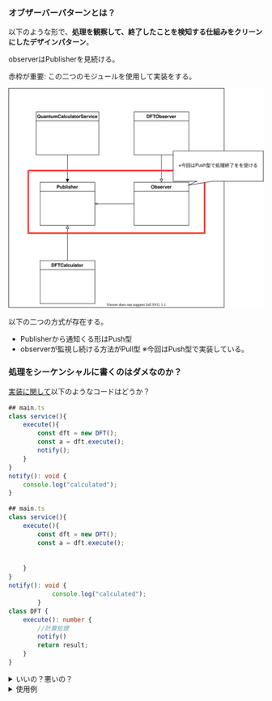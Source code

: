 

### オブザーバーパターンとは？
以下のような形で、**処理を観察して、終了したことを検知する仕組みをクリーンにしたデザインパターン**。

observerはPublisherを見続ける。

赤枠が重要: この二つのモジュールを使用して実装をする。

![クラス図](https://github.com/Kota-Yamaguchi/ts-design-pattern/blob/main/src/observer/docs/pattern-class-daigram.svg)

以下の二つの方式が存在する。
- Publisherから通知くる形はPush型
- observerが監視し続ける方法がPull型
※今回はPush型で実装している。

### 処理をシーケンシャルに書くのはダメなのか？
[実装に関して](https://github.com/Kota-Yamaguchi/ts-design-pattern/blob/main/src/observer/docs/specification.md#%E5%AE%9F%E8%A3%85%E3%81%AE%E4%BB%95%E6%A7%98%E6%9B%B8)以下のようなコードはどうか？
``` typescript 
## main.ts
class service(){
    execute(){
        const dft = new DFT();
        const a = dft.execute();
        notify();
    }
}
notify(): void {
    console.log("calculated");
}
```

``` typescript 
## main.ts
class service(){
    execute(){
        const dft = new DFT();
        const a = dft.execute();

        
    }
}
notify(): void {
            console.log("calculated");
        }
class DFT {
    execute(): number {
        //計算処理
        notify()
        return result;
    }
}
```

<details>
<summary> いいの？悪いの？</summary>
これでもコードは動く。
しかし、Solidの原則を思い出してほしい。Clean Achitecuture的に考えると以下の原則に従っている方がいいとされる。

- 単一責任の原則
  - 責務を複数持っているクラスは、修正が入る可能性が高く知らないうちにバグを埋め込みやすくなる。
- OCの原則
  - 変更が入るごとに、バグを埋め込む可能性も増えます。
- リスコフの置換則
  - サブクラスに置き換えても全く同じ機能でないと、予期せぬバグが発生する可能性が高くなる。親クラスも子クラスも同じ方法で実行できるように一貫性を保とう。
- インターフェイス分離の原則
  - 使わないメソッドは分離したインターフェイスとして最低限だけ持たせることで、使わないメソッドを実行させる可能性を減らしバグを減らしたい。
- 依存関係逆転の原則
  - 実装の詳細は機能を実現するためのツールでしかない。ツールを使うクラスはツールではなくてそのインターフェイスに依存するべきである。ツール自体は置き換え可能であるべき。


``` typescript 
## main.ts
class service(){
    execute(){
        const dft = new DFT();
        const a = dft.execute();

        
    }
}
notify(): void {
    console.log("calculated");
}
class DFT {
    execute(): number {
        //計算処理
        notify()
        return result;
    }
}
```

このコードの書き方だとSOLIDには反した書き方になる。

- 関数の追加やクラスの置き換え(拡張)だけで、処理を変更できない。コードに修正が必要。(OCの原則に違反)
  - notifyからnotify2に変えたいときには、DFTにコードの変更をする必要がある。notify2の出力がvoidとは限らないので、DFTに大きく修正を加える可能性が出てくる。
- DFTクラスが具象メソッドに依存している。(依存関係逆転の原則)
  - notifyが冪等性がない場合はテストしにくい。テスト自体がNotifyと密結合している。
  - 具象クラスより、抽象クラスの方が安定している(変更の少ない)クラスなので、抽象クラスに依存している方が変更の影響を受けにくい
- DFTクラスが複数の責任の違う処理(計算と通知)をしている。(単一責任の原則に違反)


``` typescript 
## main.ts
class service(){
    execute(){
        const dft = new DFT();
        const a = dft.execute();
        notify();
    }
}
notify(): void {
    console.log("calculated");
}
```

上記のコードはどうだろうか？
コードも短くていいような気がする。
ただこれでも問題となるのである。

- serviceクラスが具象メソッドに依存している。(依存関係逆転の原則)
  - notifyが冪等性がない場合はテストしにくい。テスト自体がNotifyと密結合している。
  - 具象クラスより、抽象クラスの方が安定している(変更の少ない)クラスなので、抽象クラスに依存している方が変更の影響を受けにくい



Observerパターンを使う理由には以下のモチベーションがある。
- 責務を分けたい
- コードに修正を加えたくない
- 抽象メソッドに依存したい。具象クラスの置き換えだけでロジックを修正したい
</details>

<details>
<summary> 使用例　</summary>

![使用例](https://github.com/Kota-Yamaguchi/ts-design-pattern/blob/main/src/observer/docs/examples.svg)

</details>
